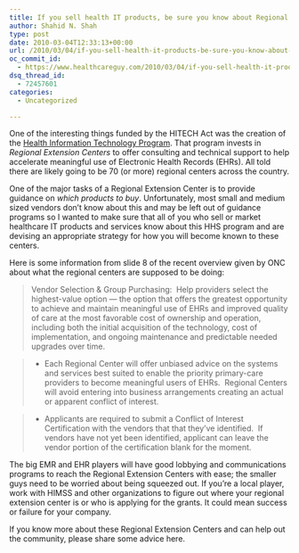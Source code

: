 ```yaml
---
title: If you sell health IT products, be sure you know about Regional Extension Centers
author: Shahid N. Shah
type: post
date: 2010-03-04T12:33:13+00:00
url: /2010/03/04/if-you-sell-health-it-products-be-sure-you-know-about-regional-extension-centers/
oc_commit_id:
  - https://www.healthcareguy.com/2010/03/04/if-you-sell-health-it-products-be-sure-you-know-about-regional-extension-centers/1478770559
dsq_thread_id:
  - 72457601
categories:
  - Uncategorized

---
```

One of the interesting things funded by the HITECH Act was the creation of the [Health Information Technology Program][1]. That program invests in _Regional Extension Centers_ to offer consulting and technical support to help accelerate meaningful use of Electronic Health Records (EHRs). All told there are likely going to be 70 (or more) regional centers across the country.

One of the major tasks of a Regional Extension Center is to provide guidance on _which products to buy_. Unfortunately, most small and medium sized vendors don&#8217;t know about this and may be left out of guidance programs so I wanted to make sure that all of you who sell or market healthcare IT products and services know about this HHS program and are devising an appropriate strategy for how you will become known to these centers.

Here is some information from slide 8 of the recent overview given by ONC about what the regional centers are supposed to be doing:

> <div>
>   Vendor Selection & Group Purchasing:  Help providers select the highest-value option &#8212; the option that offers the greatest opportunity to achieve and maintain meaningful use of EHRs and improved quality of care at the most favorable cost of ownership and operation, including both the initial acquisition of the technology, cost of implementation, and ongoing maintenance and predictable needed upgrades over time.
> </div>

> <div>
>   <ul>
>     <li>
>       Each Regional Center will offer unbiased advice on the systems and services best suited to enable the priority primary-care providers to become meaningful users of EHRs.  Regional Centers will avoid entering into business arrangements creating an actual or apparent conflict of interest.
>     </li>
>   </ul>
> </div>

> <div>
>   <ul>
>     <li>
>       Applicants are required to submit a Conflict of Interest Certification with the vendors that that they’ve identified.  If vendors have not yet been identified, applicant can leave the vendor portion of the certification blank for the moment.
>     </li>
>   </ul>
> </div>

The big EMR and EHR players will have good lobbying and communications programs to reach the Regional Extension Centers with ease; the smaller guys need to be worried about being squeezed out. If you&#8217;re a local player, work with HIMSS and other organizations to figure out where your regional extension center is or who is applying for the grants. It could mean success or failure for your company.

If you know more about these Regional Extension Centers and can help out the community, please share some advice here.

 [1]: http://www.healthit.gov/providers-professionals/regional-extension-centers-recs